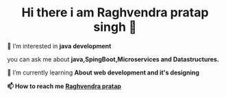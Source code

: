 <!---
pratapsingh712/pratapsingh712 is a ✨ special ✨ repository because its `README.md` (this file) appears on your GitHub profile.
You can click the Preview link to take a look at your changes.
--->


<h1 align="center"> Hi there i am Raghvendra pratap singh 👋 </h1>

👀 I’m interested in <strong> java development </strong>

you can ask me about <strong> java,SpingBoot,Microservices and Datastructures. </strong>

🌱 I’m currently learning <strong> About web development and it's designing <strong>


📫 How to reach me <a href="https://www.linkedin.com/in/raghvendra-pratap-singh-96834b1b3/" target="_blank"> Raghvendra pratap </a>






